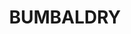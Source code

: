 ---
lastmod: '2025-04-06T06:05:20+00:00'
latitude: -33.898505
layout: suburb
longitude: 148.664838
postcode: '2794'
state: NSW
title: BUMBALDRY
url: /nsw/bumbaldry/
---
